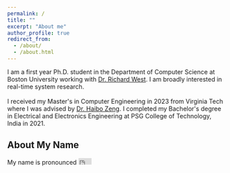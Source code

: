 ```yaml
---
permalink: /
title: ""
excerpt: "About me"
author_profile: true
redirect_from: 
  - /about/
  - /about.html
---
```


I am a first year Ph.D. student in the Department of Computer Science at Boston University working with [Dr. Richard West](https://www.cs.bu.edu/fac/richwest/index2.html). I am broadly interested in real-time system research. <br/>
<br/>
I received my Master's in Computer Engineering in 2023 from Virginia Tech where I was advised by [Dr. Haibo Zeng](https://www.faculty.ece.vt.edu/zeng/). I completed my Bachelor's degree in Electrical and Electronics Engineering at PSG College of Technology, India in 2021.

## About My Name
My name is pronounced <embed type="audio/mp3" src="https://hearmyname.bu.edu/Listen/Recording/shriramr.mp3" width="30" height="15">

<!-- [Where](https://en.wikipedia.org/wiki/Coimbatore) I come from, we follow what is called [patronymic](https://en.wikipedia.org/wiki/Patronymic#:~:text=In%20Tamil%20Nadu,of%20the%20name.) naming. Following that #system, my given name is R. Shriram, where R stands for Raja which is my father's first name. To accomodate with the <given name> <last name> convention that is common in other parts of India and the world I #moved the initial to the other side of my first name. So, when I say "Don't call me Raja", I am not asking you to be informal as Raja is <i>literally</i> my father. !-->
